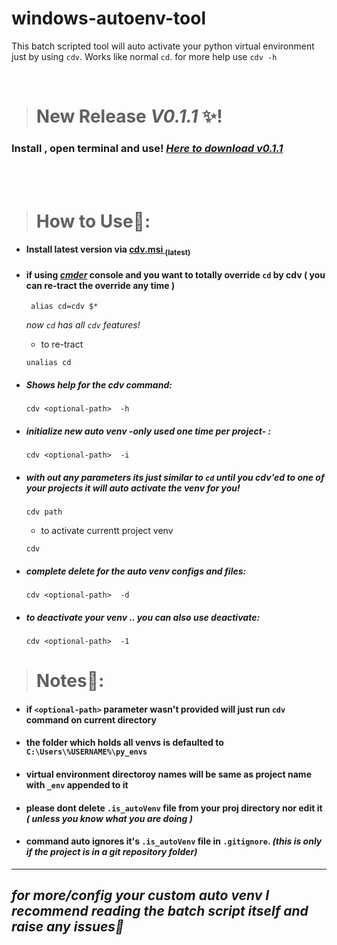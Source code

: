 # windows-autoenv-tool
This batch scripted tool will auto activate your python virtual environment just by using `cdv`. Works like normal `cd`. for more help use `cdv -h`

<br>

> # New Release _V0.1.1_ ✨!
### Install , open terminal and use!  [_Here to download v0.1.1_](https://github.com/orsnaro/windows-autoenv-tool/releases/tag/V0.1.1)



<br>
<br>

> # How to Use🚀:

* #### Install latest version via [cdv.msi <sub>(latest)</sub> ](https://github.com/orsnaro/windows-autoenv-tool/releases/latest)

* #### if using [***cmder***](https://cmder.app/) console and you want to totally override `cd` by cdv ( you can re-tract the override any time )
   ```batch
	alias cd=cdv $*
  ```
   _now `cd` has all `cdv` features!_
  
  * to re-tract
  ```batch
  unalias cd
  ```

* ##### Shows help for the cdv command:
   ```batch
   cdv <optional-path>  -h
   ```
* #####  initialize new auto venv -_only used one time per project_- :
  ```batch
  cdv <optional-path>  -i
  ```

* ##### with out any parameters its just similar to `cd` until you cdv'ed to one of your projects it will auto activate the venv for you!
   ```batch
   cdv path  
   ```          
	* to activate currentt project venv
	```batch
	cdv 
	```

* ##### complete delete  for the auto venv configs and files:
   ```batch
   cdv <optional-path>  -d
   ```

* ##### to deactivate your venv .. you can also use deactivate:
  ```batch
  cdv <optional-path>  -1
  ```


> # Notes📝:
 * #### if `<optional-path>` parameter wasn't provided will just run `cdv` command on current directory
* #### the folder which holds all venvs is defaulted to `C:\Users\%USERNAME%\py_envs`
* #### virtual environment directoroy names will be same as project name with `_env` appended to it
*  #### please dont delete `.is_autoVenv` file from your proj directory nor edit it _( unless you know what you are doing )_
*  #### command auto ignores it's `.is_autoVenv` file in `.gitignore`. _(this is only if the project is in a git repository folder)_

---
 ##  _for more/config your custom auto venv I recommend reading the batch script itself and raise any issues💙_
